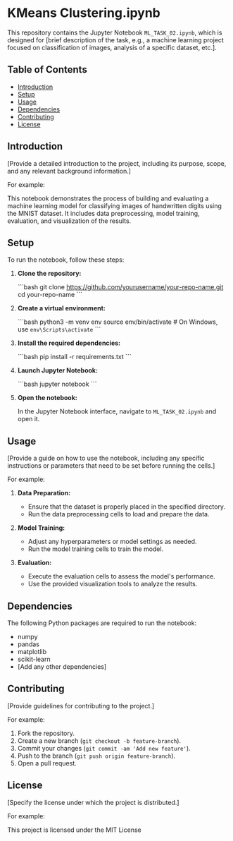 
# KMeans Clustering.ipynb

This repository contains the Jupyter Notebook `ML_TASK_02.ipynb`, which is designed for [brief description of the task, e.g., a machine learning project focused on classification of images, analysis of a specific dataset, etc.].

## Table of Contents

- [Introduction](#introduction)
- [Setup](#setup)
- [Usage](#usage)
- [Dependencies](#dependencies)
- [Contributing](#contributing)
- [License](#license)

## Introduction

[Provide a detailed introduction to the project, including its purpose, scope, and any relevant background information.]

For example:

This notebook demonstrates the process of building and evaluating a machine learning model for classifying images of handwritten digits using the MNIST dataset. It includes data preprocessing, model training, evaluation, and visualization of the results.

## Setup

To run the notebook, follow these steps:

1. **Clone the repository:**

    \`\`\`bash
    git clone https://github.com/yourusername/your-repo-name.git
    cd your-repo-name
    \`\`\`

2. **Create a virtual environment:**

    \`\`\`bash
    python3 -m venv env
    source env/bin/activate  # On Windows, use `env\Scripts\activate`
    \`\`\`

3. **Install the required dependencies:**

    \`\`\`bash
    pip install -r requirements.txt
    \`\`\`

4. **Launch Jupyter Notebook:**

    \`\`\`bash
    jupyter notebook
    \`\`\`

5. **Open the notebook:**

    In the Jupyter Notebook interface, navigate to `ML_TASK_02.ipynb` and open it.

## Usage

[Provide a guide on how to use the notebook, including any specific instructions or parameters that need to be set before running the cells.]

For example:

1. **Data Preparation:**
    - Ensure that the dataset is properly placed in the specified directory.
    - Run the data preprocessing cells to load and prepare the data.

2. **Model Training:**
    - Adjust any hyperparameters or model settings as needed.
    - Run the model training cells to train the model.

3. **Evaluation:**
    - Execute the evaluation cells to assess the model's performance.
    - Use the provided visualization tools to analyze the results.

## Dependencies

The following Python packages are required to run the notebook:

- numpy
- pandas
- matplotlib
- scikit-learn
- [Add any other dependencies]


## Contributing

[Provide guidelines for contributing to the project.]

For example:

1. Fork the repository.
2. Create a new branch (`git checkout -b feature-branch`).
3. Commit your changes (`git commit -am 'Add new feature'`).
4. Push to the branch (`git push origin feature-branch`).
5. Open a pull request.

## License

[Specify the license under which the project is distributed.]

For example:

This project is licensed under the MIT License 
